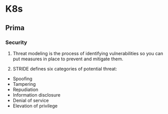 # K8s

## Prima

### Security
1. Threat modeling is the process of identifying vulnerabilities so you can put measures in place to prevent and mitigate them.

2. STRIDE defines six categories of potential threat:
- Spoofing
- Tampering
- Repudiation
- Information disclosure
- Denial of service
- Elevation of privilege


